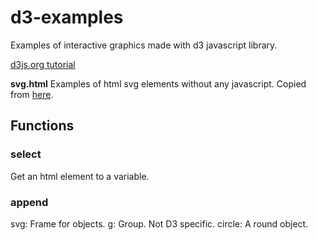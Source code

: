 # d3-examples
Examples of interactive graphics made with d3 javascript library.

[d3js.org tutorial](https://d3js.org/#introduction)

<b>svg.html</b>
Examples of html svg elements without any javascript.
Copied from [here](https://www.dashingd3js.com/basic-building-blocks).

## Functions

### select
Get an html element to a variable.

### append
svg: Frame for objects.
g: Group. Not D3 specific.
circle: A round object.
